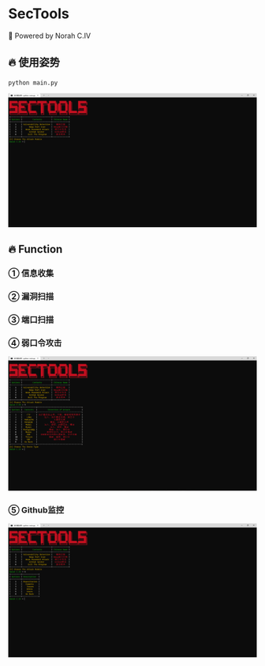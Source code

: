 # SecTools
💞 Powered by Norah C.IV
## 🔥 使用姿势
`python main.py`

![start.png](img/start.png)

## 🔥 Function
### ① 信息收集

### ② 漏洞扫描

### ③ 端口扫描

### ④ 弱口令攻击
![weakpass.png](img/weakpass.png)

### ⑤ Github监控
![github.png](img/github.png)
